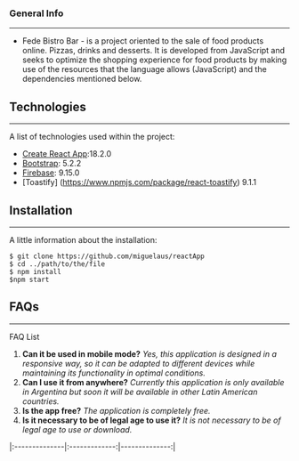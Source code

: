 ### General Info
***
- Fede Bistro Bar - is a project oriented to the sale of food products online.
Pizzas, drinks and desserts.
It is developed from JavaScript and seeks to optimize the shopping experience for food products by making use of the resources that the language allows (JavaScript) and the dependencies mentioned below.

## Technologies
***
A list of technologies used within the project:
* [Create React App](https://github.com/facebook/create-react-app):18.2.0
* [Bootstrap](https://getbootstrap.com/): 5.2.2
* [Firebase](https://firebase.google.com/): 9.15.0
* [Toastify] (https://www.npmjs.com/package/react-toastify) 9.1.1

## Installation
***
A little information about the installation:
```
$ git clone https://github.com/miguelaus/reactApp
$ cd ../path/to/the/file
$ npm install
$npm start
```

## FAQs
***
FAQ List
1. **Can it be used in mobile mode?**
*Yes, this application is designed in a responsive way, so it can be adapted to different devices while maintaining its functionality in optimal conditions.*
2. **Can I use it from anywhere?**
*Currently this application is only available in Argentina but soon it will be available in other Latin American countries.*
3. **Is the app free?**
*The application is completely free.*
4. **Is it necessary to be of legal age to use it?**
*It is not necessary to be of legal age to use or download.*


|:--------------|:-------------:|--------------:|